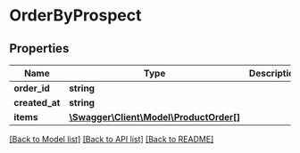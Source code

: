 # OrderByProspect

## Properties
Name | Type | Description | Notes
------------ | ------------- | ------------- | -------------
**order_id** | **string** |  | [optional] 
**created_at** | **string** |  | [optional] 
**items** | [**\Swagger\Client\Model\ProductOrder[]**](ProductOrder.md) |  | [optional] 

[[Back to Model list]](../README.md#documentation-for-models) [[Back to API list]](../README.md#documentation-for-api-endpoints) [[Back to README]](../README.md)


